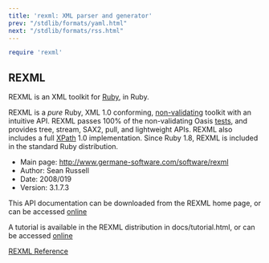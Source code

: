 ```yaml
---
title: 'rexml: XML parser and generator'
prev: "/stdlib/formats/yaml.html"
next: "/stdlib/formats/rss.html"
---
```



```ruby
require 'rexml'
```

## REXML[](#rexml)

REXML is an XML toolkit for <a href='http://www.ruby-lang.org'
class='remote' target='_blank'>Ruby</a>, in Ruby.

REXML is a *pure* Ruby, XML 1.0 conforming, <a
href='http://www.w3.org/TR/2004/REC-xml-20040204/#sec-conformance'
class='remote' target='_blank'>non-validating</a> toolkit with an
intuitive API. REXML passes 100% of the non-validating Oasis <a
href='http://www.oasis-open.org/committees/xml-conformance/xml-test-suite.sh
tml' class='remote' target='_blank'>tests</a>, and provides tree,
stream, SAX2, pull, and lightweight APIs. REXML also includes a full <a
href='http://www.w3c.org/tr/xpath' class='remote'
target='_blank'>XPath</a> 1.0 implementation. Since Ruby 1.8, REXML is
included in the standard Ruby distribution.

* Main page: http://www.germane-software.com/software/rexml
* Author: Sean Russell <serATgermaneHYPHENsoftwareDOTcom />
* Date: 2008/019
* Version: 3.1.7.3

This API documentation can be downloaded from the REXML home page, or
can be accessed <a
href='http://www.germane-software.com/software/rexml_doc' class='remote'
target='_blank'>online</a>

A tutorial is available in the REXML distribution in docs/tutorial.html,
or can be accessed <a
href='http://www.germane-software.com/software/rexml/docs/tutorial.html'
class='remote' target='_blank'>online</a>

<a href='https://ruby-doc.org/stdlib-2.5.0/libdoc/rexml/rdoc/REXML.html'
class='ruby-doc remote' target='_blank'>REXML Reference</a>

